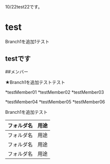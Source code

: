 10/22test22です。

# test
Branch1を追加1テスト

testです
------------------------

##メンバー

★Branch1を追加テストテスト

*testMember01
*testMember02
*testMember03

*testMember04
*testMember05
*testMember06

Branch1を追加テスト


|フォルダ名|用途|
|---|---|
|フォルダ名|用途|
|フォルダ名|用途|
|フォルダ名|用途|
